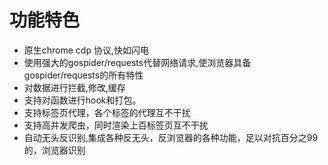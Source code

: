 # 功能特色
* 原生chrome cdp 协议,快如闪电
* 使用强大的gospider/requests代替网络请求,使浏览器具备gospider/requests的所有特性
* 对数据进行拦截,修改,缓存
* 支持对函数进行hook和打包。
* 支持标签页代理，各个标签的代理互不干扰
* 支持高并发爬虫，同时渲染上百标签页互不干扰
* 自动无头反识别,集成各种反无头，反浏览器的各种功能，足以对抗百分之99的，浏览器识别






